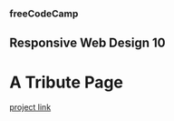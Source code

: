 ### freeCodeCamp

## Responsive Web Design 10

# A Tribute Page

[project link](https://www.freecodecamp.org/learn/2022/responsive-web-design/build-a-tribute-page-project/build-a-tribute-page)
